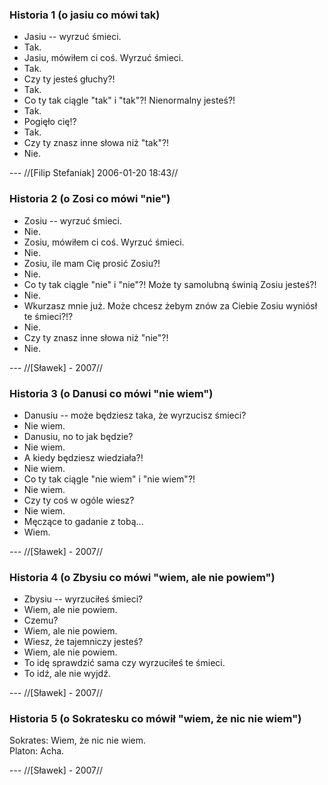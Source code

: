 ###  Historia 1 (o jasiu co mówi tak)

- Jasiu -- wyrzuć śmieci.<br/>
- Tak.<br/>
- Jasiu, mówiłem ci coś. Wyrzuć śmieci.<br/>
- Tak.<br/>
- Czy ty jesteś głuchy?!<br/>
- Tak.<br/>
- Co ty tak ciągle "tak" i "tak"?! Nienormalny jesteś?!<br/>
- Tak.<br/>
- Pogięło cię!?<br/>
- Tak.<br/>
- Czy ty znasz inne słowa niż "tak"?!<br/>
- Nie.<br/>

 --- //[Filip Stefaniak] 2006-01-20 18:43//

###  Historia 2 (o Zosi co mówi "nie")

- Zosiu -- wyrzuć śmieci.<br/>
- Nie.<br/>
- Zosiu, mówiłem ci coś. Wyrzuć śmieci.<br/>
- Nie.<br/>
- Zosiu, ile mam Cię prosić Zosiu?!<br/>
- Nie.<br/>
- Co ty tak ciągle "nie" i "nie"?! Może ty samolubną świnią Zosiu jesteś?!<br/>
- Nie.<br/>
- Wkurzasz mnie już. Może chcesz żebym znów za Ciebie Zosiu wyniósł te śmieci?!?<br/>
- Nie.<br/>
- Czy ty znasz inne słowa niż "nie"?!<br/>
- Nie.<br/>

 --- //[Sławek] - 2007//

###  Historia 3 (o Danusi co mówi "nie wiem")

- Danusiu -- może będziesz taka, że wyrzucisz śmieci?<br/>
- Nie wiem.<br/>
- Danusiu, no to jak będzie?<br/>
- Nie wiem.<br/>
- A kiedy będziesz wiedziała?!<br/>
- Nie wiem.<br/>
- Co ty tak ciągle "nie wiem" i "nie wiem"?!<br/>
- Nie wiem.<br/>
- Czy ty coś w ogóle wiesz?<br/>
- Nie wiem.<br/>
- Męczące to gadanie z tobą...<br/>
- Wiem.<br/>

 --- //[Sławek] - 2007//

###  Historia 4 (o Zbysiu co mówi "wiem, ale nie powiem")

- Zbysiu -- wyrzuciłeś śmieci?<br/>
- Wiem, ale nie powiem.<br/>
- Czemu?<br/>
- Wiem, ale nie powiem.<br/>
- Wiesz, że tajemniczy jesteś?<br/>
- Wiem, ale nie powiem.<br/>
- To idę sprawdzić sama czy wyrzuciłeś te śmieci.<br/>
- To idź, ale nie wyjdź.<br/>

 --- //[Sławek] - 2007//

###  Historia 5 (o Sokratesku co mówił "wiem, że nic nie wiem")

Sokrates: Wiem, że nic nie wiem.<br/>
Platon: Acha.<br/>

 --- //[Sławek] - 2007//
